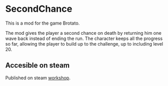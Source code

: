 # SecondChance

This is a mod for the game Brotato.

The mod gives the player a second chance on death by returning him one wave back instead of ending the run. The character keeps all the progress so far, allowing the player to build up to the challenge, up to including level 20.

## Accesible on steam

Published on steam [workshop](https://steamcommunity.com/sharedfiles/filedetails/?id=2960655078).
